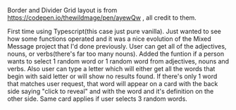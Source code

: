 Border and Divider Grid layout is from https://codepen.io/thewildmage/pen/ayewQw , all credit to them.

First time using Typescript(this case just pure vanilla). Just wanted to see how some functions operated and it was a nice evolution of the Mixed Message project that I'd done previously. User can get all of the adjectives, nouns, or verbs(there's far too many nouns). Added the funtion if a person wants to select 1 random word or 1 random word from adjectives, nouns and verbs. Also user can type a letter which will either get all the words that begin with said letter or will show no results found. If there's only 1 word that matches user request, that word will appear on a card with the back side saying "click to reveal" and with the word and it's definition on the other side. Same card applies if user selects 3 random words. 
